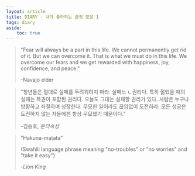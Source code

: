 ```yaml
---
layout: article
title: DIARY - 내가 좋아하는 글귀 모음 1
tags: diary
aside:
    toc: true
---
```


> "Fear will always be a part in this life. We cannot permanently get rid of it. But we can overcome it. That is what we must do in this life. We overcome our fears and we get rewarded with happiness, joy, confidence, and peace." 
>
> -Navajo elder

> "청년들은 절대로 실패를 두려워하지 마라. 실패느 ㄴ권리다. 특히 젊었을 때의 실패는 특권이 포함된 권리다. 오늘도 그대는 실패할 권리가 있다. 사람은 누구나 방황하고 좌절하며 성장한다. 무모한 일이라도 끊임없이 도전하라. 모든 성공은 도전하지 않는 자들에겐 항상 무모했기 때문이다."
>
> -김승호, *돈의속성* 

> "Hakuna-matata" 
>
> (Swahili language phrase meaning "no-troubles" or "no worries" and "take it easy")
>
> -*Lion King* 

